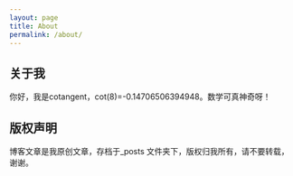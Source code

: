 ```yaml
---
layout: page
title: About
permalink: /about/
---
```


## 关于我
你好，我是cotangent，cot(8)=-0.14706506394948。数学可真神奇呀！


## 版权声明

博客文章是我原创文章，存档于_posts 文件夹下，版权归我所有，请不要转载，谢谢。
